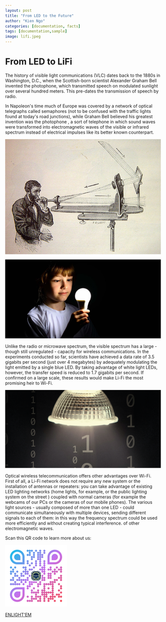 ```yaml
---
layout: post
title: "From LED to the Future"
author: "Kien Ngo"
categories: [documentation, facts]
tags: [documentation,sample]
image: lifi.jpeg
---
```


# From LED to LiFi
The history of visible light communications (VLC) dates back to the 1880s in Washington, D.C., when the Scottish-born scientist Alexander Graham Bell invented the photophone, which transmitted speech on modulated sunlight over several hundred meters. This pre-dates the transmission of speech by radio. 

In Napoleon's time much of Europe was covered by a network of optical telegraphs called semaphores (not to be confused with the traffic lights found at today's road junctions), while Graham Bell believed his greatest invention was the photophone , a sort of telephone in which sound waves were transformed into electromagnetic waves of the visible or infrared spectrum instead of electrical impulses like its better known counterpart. 

![alt text](https://raw.githubusercontent.com/kotobuki09/kotobuki09.github.io/gh-pages/assets/img/fotofono.jpg "lifi")


![alt text](https://raw.githubusercontent.com/kotobuki09/kotobuki09.github.io/gh-pages/assets/img/lifi-3.jpg "lifi1")

Unlike the radio or microwave spectrum, the visible spectrum has a large - though still unregulated - capacity for wireless communications. In the experiments conducted so far, scientists have achieved a data rate of 3.5 gigabits per second (just over 4 megabytes) by adequately modulating the light emitted by a single blue LED. By taking advantage of white light LEDs, however, the transfer speed is reduced to 1.7 gigabits per second. If confirmed on a large scale, these results would make Li-Fi the most promising heir to Wi-Fi. 

![alt text](https://raw.githubusercontent.com/kotobuki09/kotobuki09.github.io/gh-pages/assets/img/lifi-2.png "lifi2")

Optical wireless telecommunication offers other advantages over Wi-Fi. First of all, a Li-Fi network does not require any new system or the installation of antennas or repeaters: you can take advantage of existing LED lighting networks (home lights, for example, or the public lighting system on the street ) coupled with normal cameras (for example the webcams of our PCs or the cameras of our mobile phones). The various light sources - usually composed of more than one LED - could communicate simultaneously with multiple devices, sending different signals to each of them: in this way the frequency spectrum could be used more efficiently and without creating typical interference. of other electromagnetic waves. 

Scan this QR code to learn more about us:

<img src="https://raw.githubusercontent.com/kotobuki09/kotobuki09.github.io/gh-pages/assets/img/qr4.png" width="200" />

[ENLIGHT’EM](https://enlightem.eu/)
